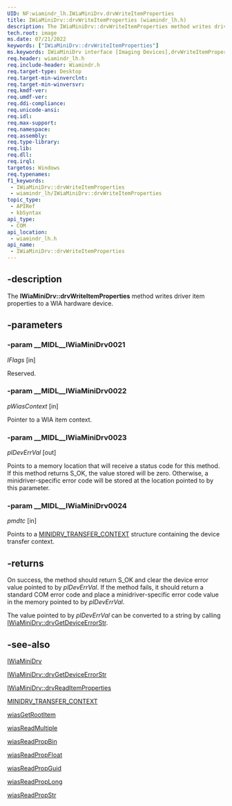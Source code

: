 ```yaml
---
UID: NF:wiamindr_lh.IWiaMiniDrv.drvWriteItemProperties
title: IWiaMiniDrv::drvWriteItemProperties (wiamindr_lh.h)
description: The IWiaMiniDrv::drvWriteItemProperties method writes driver item properties to a WIA hardware device.
tech.root: image
ms.date: 07/21/2022
keywords: ["IWiaMiniDrv::drvWriteItemProperties"]
ms.keywords: IWiaMiniDrv interface [Imaging Devices],drvWriteItemProperties method, IWiaMiniDrv.drvWriteItemProperties, IWiaMiniDrv::drvWriteItemProperties, MiniDrv_9296f23a-679c-48e0-b594-ece8a1030e50.xml, drvWriteItemProperties, drvWriteItemProperties method [Imaging Devices], drvWriteItemProperties method [Imaging Devices],IWiaMiniDrv interface, image.iwiaminidrv_drvwriteitemproperties, wiamindr_lh/IWiaMiniDrv::drvWriteItemProperties
req.header: wiamindr_lh.h
req.include-header: Wiamindr.h
req.target-type: Desktop
req.target-min-winverclnt: 
req.target-min-winversvr: 
req.kmdf-ver: 
req.umdf-ver: 
req.ddi-compliance: 
req.unicode-ansi: 
req.idl: 
req.max-support: 
req.namespace: 
req.assembly: 
req.type-library: 
req.lib: 
req.dll: 
req.irql: 
targetos: Windows
req.typenames: 
f1_keywords:
 - IWiaMiniDrv::drvWriteItemProperties
 - wiamindr_lh/IWiaMiniDrv::drvWriteItemProperties
topic_type:
 - APIRef
 - kbSyntax
api_type:
 - COM
api_location:
 - wiamindr_lh.h
api_name:
 - IWiaMiniDrv::drvWriteItemProperties
---
```


## -description

The **IWiaMiniDrv::drvWriteItemProperties** method writes driver item properties to a WIA hardware device.

## -parameters

### -param __MIDL__IWiaMiniDrv0021

*lFlags* [in]

Reserved.

### -param __MIDL__IWiaMiniDrv0022

*pWiasContext* [in]

Pointer to a WIA item context.

### -param __MIDL__IWiaMiniDrv0023

*plDevErrVal* [out]

Points to a memory location that will receive a status code for this method. If this method returns S_OK, the value stored will be zero. Otherwise, a minidriver-specific error code will be stored at the location pointed to by this parameter.

### -param __MIDL__IWiaMiniDrv0024

*pmdtc* [in]

Points to a [MINIDRV_TRANSFER_CONTEXT](./ns-wiamindr_lh-_minidrv_transfer_context.md) structure containing the device transfer context.

## -returns

On success, the method should return S_OK and clear the device error value pointed to by *plDevErrVal*. If the method fails, it should return a standard COM error code and place a minidriver-specific error code value in the memory pointed to by *plDevErrVal*.

The value pointed to by *plDevErrVal* can be converted to a string by calling [IWiaMiniDrv::drvGetDeviceErrorStr](./nf-wiamindr_lh-iwiaminidrv-drvgetdeviceerrorstr.md).

## -see-also

[IWiaMiniDrv](./nn-wiamindr_lh-iwiaminidrv.md)

[IWiaMiniDrv::drvGetDeviceErrorStr](./nf-wiamindr_lh-iwiaminidrv-drvgetdeviceerrorstr.md)

[IWiaMiniDrv::drvReadItemProperties](./nf-wiamindr_lh-iwiaminidrv-drvreaditemproperties.md)

[MINIDRV_TRANSFER_CONTEXT](./ns-wiamindr_lh-_minidrv_transfer_context.md)

[wiasGetRootItem](../wiamdef/nf-wiamdef-wiasgetrootitem.md)

[wiasReadMultiple](../wiamdef/nf-wiamdef-wiasreadmultiple.md)

[wiasReadPropBin](../wiamdef/nf-wiamdef-wiasreadpropbin.md)

[wiasReadPropFloat](../wiamdef/nf-wiamdef-wiasreadpropfloat.md)

[wiasReadPropGuid](../wiamdef/nf-wiamdef-wiasreadpropguid.md)

[wiasReadPropLong](../wiamdef/nf-wiamdef-wiasreadproplong.md)

[wiasReadPropStr](../wiamdef/nf-wiamdef-wiasreadpropstr.md)
